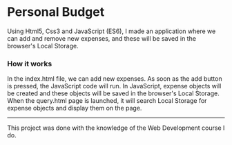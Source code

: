 # Personal Budget
<p>Using Html5, Css3 and JavaScript (ES6), I made an application where we can add and remove new expenses, and these will be saved in the browser's Local Storage.</p>

<h3>How it works</h3>
<p>In the index.html file, we can add new expenses. As soon as the add button is pressed, the JavaScript code will run. In JavaScript, expense objects will be created and these objects will be saved in the browser's Local Storage. When the query.html page is launched, it will search Local Storage for expense objects and display them on the page.</p>

<hr>

<p>This project was done with the knowledge of the Web Development course I do.</p>

